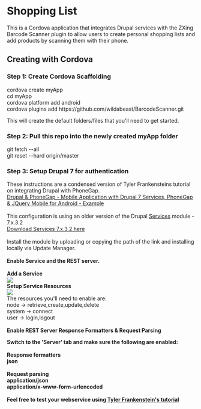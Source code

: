 <html>
<h1>Shopping List</h1>
This is a Cordova application that integrates Drupal services with the ZXing Barcode Scanner plugin to allow users to create personal shopping lists and add products by scanning them with their phone.

<h2>Creating with Cordova</h2>

<h3> Step 1: Create Cordova Scaffolding</h3>
cordova create myApp<br>
cd myApp<br>
cordova platform add android<br>
cordova plugins add https://github.com/wildabeast/BarcodeScanner.git<br>

This will create the default folders/files that you'll need to get started.<br>


<h3> Step 2: Pull this repo into the newly created myApp folder</h3>
git fetch --all<br>
git reset --hard origin/master

<h3> Step 3: Setup Drupal 7 for authentication</h3>
These instructions are a condensed version of Tyler Frankensteins tutorial on integrating Drupal with PhoneGap. <br>
<a href="http://tylerfrankenstein.com/code/android-app-with-drupal-7-services-phonegap-and-jquery-mobile">Drupal & PhoneGap - Mobile Application with Drupal 7 Services, PhoneGap & JQuery Mobile for Android - Example</a><br><br>
This configuration is using an older version of the Drupal <a href="https://www.drupal.org/project/services">Services</a> module - 7.x.3.2<br>
<a href="http://ftp.drupal.org/files/projects/services-7.x-3.2.zip">Download Services 7.x.3.2 here</a><br><br>
Install the module by uploading or copying the path of the link and installing locally via Update Manager.<br><br>
<b>Enable Service and the REST server.</b><br><br>
<b>Add a Service</b><br><img src="http://tylerfrankenstein.com/sites/default/files/styles/large/public/services-add.png?itok=-GyCkC_l"><br>
<b>Setup Service Resources</b><br><img src="http://tylerfrankenstein.com/sites/default/files/styles/large/public/services-resources.png?itok=96Dl-y4g"><br>
The resources you'll need to enable are:<br>
node -> retrieve,create,update,delete<br>
system -> connect<br>
user -> login,logout<br><br>
<b>Enable REST Server Response Formatters & Request Parsing<b><br>

Switch to the 'Server' tab and make sure the following are enabled:<br><br>
<b>Response formatters</b><br>
json<Br><br>
<b>Request parsing</b><br>
application/json<Br>
application/x-www-form-urlencoded<Br><br>
Feel free to test your webservice using <a href="http://tylerfrankenstein.com/code/android-app-with-drupal-7-services-phonegap-and-jquery-mobile">Tyler Frankenstein's tutorial</a><br>


</html>

